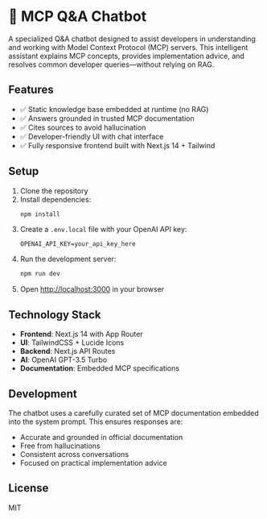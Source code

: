 # 🧠 MCP Q&A Chatbot

A specialized Q&A chatbot designed to assist developers in understanding and working with Model Context Protocol (MCP) servers. This intelligent assistant explains MCP concepts, provides implementation advice, and resolves common developer queries—without relying on RAG.

## Features

- ✅ Static knowledge base embedded at runtime (no RAG)
- ✅ Answers grounded in trusted MCP documentation
- ✅ Cites sources to avoid hallucination
- ✅ Developer-friendly UI with chat interface
- ✅ Fully responsive frontend built with Next.js 14 + Tailwind

## Setup

1. Clone the repository
2. Install dependencies:
   ```bash
   npm install
   ```
3. Create a `.env.local` file with your OpenAI API key:
   ```
   OPENAI_API_KEY=your_api_key_here
   ```
4. Run the development server:
   ```bash
   npm run dev
   ```
5. Open [http://localhost:3000](http://localhost:3000) in your browser

## Technology Stack

- **Frontend**: Next.js 14 with App Router
- **UI**: TailwindCSS + Lucide Icons
- **Backend**: Next.js API Routes
- **AI**: OpenAI GPT-3.5 Turbo
- **Documentation**: Embedded MCP specifications

## Development

The chatbot uses a carefully curated set of MCP documentation embedded into the system prompt. This ensures responses are:

- Accurate and grounded in official documentation
- Free from hallucinations
- Consistent across conversations
- Focused on practical implementation advice

## License

MIT
